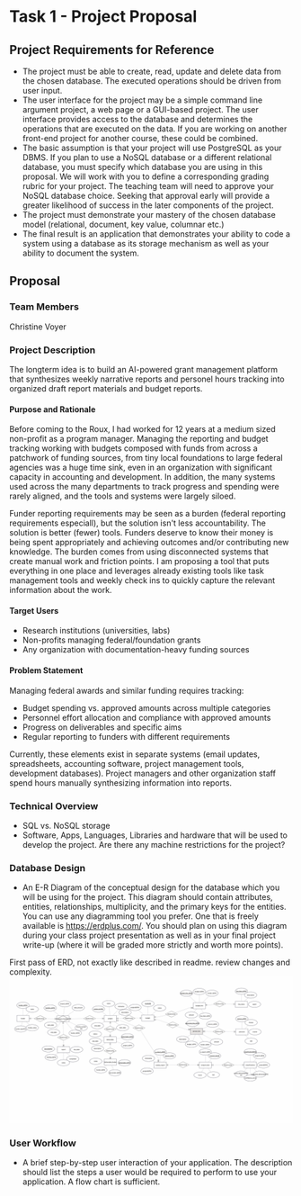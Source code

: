 # Task 1 - Project Proposal
## Project Requirements for Reference
- The project must be able to create, read, update and delete data from the chosen database. The executed operations should be driven from user input.
- The user interface for the project may be a simple command line argument project, a web page or a GUI-based project. The user interface provides access to the database and determines the operations that are executed on the data. If you are working on another front-end project for another course, these could be combined.
- The basic assumption is that your project will use PostgreSQL as your DBMS. If you plan to use a NoSQL database or a different relational database, you must specify which database you are using in this proposal. We will work with you to define a corresponding grading rubric for your project. The teaching team will need to approve your NoSQL database choice. Seeking that approval early will provide a greater likelihood of success
in the later components of the project.
- The project must demonstrate your mastery of the chosen database model (relational, document, key value, columnar etc.)
- The final result is an application that demonstrates your ability to code a system using a database as its storage mechanism as well as your ability to document the system.

## Proposal

### Team Members
Christine Voyer

### Project Description
The longterm idea is to build an AI-powered grant management platform that synthesizes weekly narrative reports and personel hours tracking into organized draft report materials and budget reports.

#### Purpose and Rationale
Before coming to the Roux, I had worked for 12 years at a medium sized non-profit as a program manager. Managing the reporting and budget tracking working with budgets composed with funds from across a patchwork of funding sources, from tiny local foundations to large federal agencies was a huge time sink, even in an organization with significant capacity in accounting and development. In addition, the many systems used across the many departments to track progress and spending were rarely aligned, and the tools and systems were largely siloed. 

Funder reporting requirements may be seen as a burden (federal reporting requirements especiall), but the solution isn't less accountability. The solution is better (fewer) tools. Funders deserve to know their money is being spent appropriately and achieving outcomes and/or contributing new knowledge. The burden comes from using disconnected systems that create manual work and friction points. I am proposing a tool that puts everything in one place and leverages already existing tools like task management tools and weekly check ins to quickly capture the relevant information about the work.

#### Target Users
- Research institutions (universities, labs)
- Non-profits managing federal/foundation grants
- Any organization with documentation-heavy funding sources

#### Problem Statement
Managing federal awards and similar funding requires tracking:
- Budget spending vs. approved amounts across multiple categories
- Personnel effort allocation and compliance with approved amounts
- Progress on deliverables and specific aims
- Regular reporting to funders with different requirements

Currently, these elements exist in separate systems (email updates, spreadsheets, accounting software, project management tools, development databases). Project managers and other organization staff spend hours manually synthesizing information into reports.

### Technical Overview
- SQL vs. NoSQL storage
- Software, Apps, Languages, Libraries and hardware that will be used to develop the project. Are there any machine restrictions for the project?

### Database Design
- An E-R Diagram of the conceptual design for the database which you will be using for the project. This diagram should contain attributes, entities, relationships, multiplicity, and the primary keys for the entities. You can use any diagramming tool you prefer. One that is freely available is https://erdplus.com/. You should plan on using this diagram during your class project presentation as well as in your final project write-up (where it will be graded more strictly and worth more points).

First pass of ERD, not exactly like described in readme. review changes and complexity.
![Draft ERD](./accountable_erd_101625.png)

### User Workflow
- A brief step-by-step user interaction of your application. The description should list the steps a user would be required to perform to use your application. A flow chart is sufficient.
